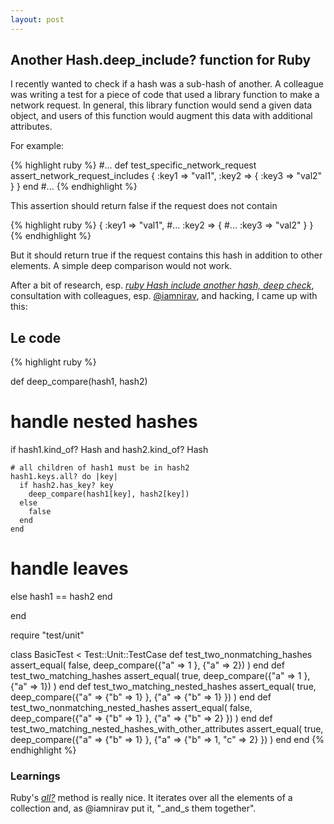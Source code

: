 ```yaml
---
layout: post
---
```


## Another Hash.deep_include? function for Ruby

I recently wanted to check if a hash was a sub-hash of another. A colleague was writing a test for a piece of code that used a library function to make a network request. In general, this library function would send a given data object, and users of this function would augment this data with additional attributes.

For example:

{% highlight ruby %}
#...
def test_specific_network_request
  assert_network_request_includes {
    :key1 => "val1",
    :key2 => {
      :key3 => "val2"
    }
  }
end
#...
{% endhighlight %}

This assertion should return false if the request does not contain

{% highlight ruby %}
{
  :key1 => "val1",
  #...
  :key2 => {
    #...
    :key3 => "val2"
  }
}
{% endhighlight %}

But it should return true if the request contains this hash in addition to other elements. A simple deep comparison would not work.

After a bit of research, esp. [_ruby Hash include another hash, deep check_](http://stackoverflow.com/questions/3826969/ruby-hash-include-another-hash-deep-check), consultation with colleagues, esp. [@iamnirav](https://twitter.com/iamnirav), and hacking, I came up with this:

## Le code

{% highlight ruby %}

def deep_compare(hash1, hash2)

  # handle nested hashes
  if hash1.kind_of? Hash and hash2.kind_of? Hash

    # all children of hash1 must be in hash2
    hash1.keys.all? do |key|
      if hash2.has_key? key
        deep_compare(hash1[key], hash2[key])
      else
        false
      end
    end

  # handle leaves
  else
    hash1 == hash2
  end

end

require "test/unit"

class BasicTest < Test::Unit::TestCase
  def test_two_nonmatching_hashes
    assert_equal( false, deep_compare({"a" => 1 }, {"a" => 2}) )
  end
  def test_two_matching_hashes
    assert_equal( true, deep_compare({"a" => 1 }, {"a" => 1}) )
  end
  def test_two_matching_nested_hashes
    assert_equal( true, deep_compare({"a" => {"b" => 1} }, {"a" => {"b" => 1} }) )
  end
  def test_two_nonmatching_nested_hashes
    assert_equal( false, deep_compare({"a" => {"b" => 1} }, {"a" => {"b" => 2} }) )
  end
  def test_two_matching_nested_hashes_with_other_attributes
    assert_equal( true, deep_compare({"a" => {"b" => 1} }, {"a" => {"b" => 1, "c" => 2} }) )
  end
end
{% endhighlight %}

### Learnings

Ruby's [_all?_](http://www.ruby-doc.org/core-1.9.3/Enumerable.html#method-i-all-3F) method is really nice. It iterates over all the elements of a collection and, as @iamnirav put it, "_and_s them together".
